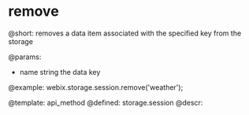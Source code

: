 remove
=============



@short:
	removes a data item associated with the specified key from the storage

@params:
- name		string		the data key


@example:
webix.storage.session.remove('weather');

@template:	api_method
@defined:	storage.session	
@descr:

